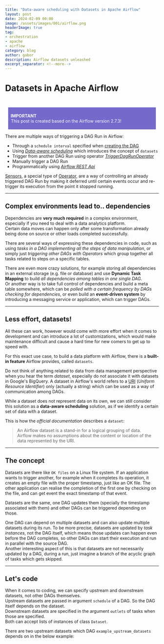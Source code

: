 ```yaml
---
title: "Data-aware scheduling with Datasets in Apache Airflow"
layout: post
date: 2024-02-09 00:00
image: /assets/images/001/airflow.png
headerImage: true
tag:
- orchestration
- apache
- airflow
category: blog
author: gabor
description: Airflow datasets unleashed
excerpt_separator: <!--more-->
---
```

# Datasets in Apache Airflow
<br>

<div style="margin:10px;padding:5px;background-color:#7569cc;color:white">
    <p style="color:white">
        <b style="font-weight: bold">&nbsp;IMPORTANT</b><br>
        &nbsp;This post is created based on the Airflow version 2.7.3!
    </p>
</div>

There are multiple ways of triggering a DAG Run in Airflow:
- Through a `schedule interval` specified when [creating the DAG][creating_the_DAG]
- Using [*Data-aware scheduling*][data_aware_scheduling] which introduces the concept of `datasets`
- Trigger from another DAG Run using operator [*TriggerDagRunOperator*][triggerdagrunoperator]
- Manually trigger a DAG Run
- Programmatically using [*Airflow REST Api*][airflow_rest_api]
<!--more-->
  
[Sensors][sensors], a special type of [Operator][operator], are a way of controlling an already triggered DAG Run by making it deferred until certain events occur and re-trigger its execution from the point it stopped running.

---
## Complex environments lead to.. dependencies

Dependencies are **very much required** in a complex environment, especially if you need to deal with a data analytics platform.  
Certain data moves can happen only after some transformation already being done on source or other loads completed successfully.  

There are several ways of expressing these dependencies in code, such as using *tasks in a DAG implementing all the steps of data manipulation*, or simply just *triggering other DAGs with Operators* which group together all tasks related to steps on a specific tables.  

There are even more crazy solutions, for example storing all dependencies in an external storage (e.g. file or database) and use **Dynamic Task Mapping** to build *all dependencies among tables in one single DAG*.  
Or another way is to take full control of dependencies and build a meta table somewhere, which can be *polled with a certain frequency by DAGs checking for dependencies*, or even build an **event-driven system** by introducing a messaging service or application, which can trigger DAGs.

---
## Less effort, datasets!

All these can work, however would come with more effort when it comes to development and can introduce a lot of customizations, which would make maintenance difficult and cause a hard time for new comers to get up to speed with.

For this exact use case, to build a data platform with Airflow, there is a **built-in feature** Airflow provides, called `datasets`.

Do not think of anything related to data from data management perspective when you hear the term *dataset*, especially do not associate it with datasets in Google's BigQuery. A dataset in Airflow's world refers to a [URI][uri_wiki] (*Uniform Resource Identifier*) only (actually a string) which can be used as a way of communication among DAGs.

While a dataset does not represent data on its own, we can still consider this solution as a **data-aware scheduling** solution, as if we identify a certain set of data with a dataset.  

This is how the *official documentation* describes a `dataset`:
> An Airflow dataset is a stand-in for a logical grouping of data.  
> Airflow makes no assumptions about the content or location of the data represented by the URI.

---
## The concept

Datasets are there like `OK files` on a Linux file system. If an application wants to trigger another, for example when it completes its operation, it creates an empty file with the proper timestamp, just like an OK file. The other application can realise the completion of the first one by checking on the file, and can get event the exact timestamp of that event.  

Datasets are the same, one DAG updates them (specially the timestamp associated with them) and other DAGs can be triggered depending on those.  

One DAG can depend on multiple datasets and can also update multiple datasets during its run. To be more precise, datasets are updated by *task instances*, not the DAG itself, which means those updates can happen even before the DAG completes, so other DAGs can start their execution and run in parallel with the source DAG.  
Another interesting aspect of this is that datasets are not necessarily updated by a DAG, during a run, just imagine a branch of the acyclic graph of tasks which gets skipped.

---
## Let's code

When it comes to coding, we can specify upstream and downstream datasets, not other DAGs themselves.  
Upstream datasets are passed in argument `schedule` of a DAG. So the DAG itself depends on the dataset.  
Downstream datasets are specified in the argument `outlets` of tasks when those are specified.  
Both can accept lists of instances of class `Dataset`.

There are two upstream datasets which DAG `example_upstream_datasets` depends on in the below example:  
<script src="https://gist.github.com/f-f-9-9-0-0/6d22dbe61ff4b1717d1e53eb88ae395b.js"></script>


[creating_the_DAG]: https://airflow.apache.org/docs/apache-airflow/2.7.3/administration-and-deployment/scheduler.html
[data_aware_scheduling]: https://airflow.apache.org/docs/apache-airflow/2.7.3/authoring-and-scheduling/datasets.html
[triggerdagrunoperator]: https://airflow.apache.org/docs/apache-airflow/2.7.3/_api/airflow/operators/trigger_dagrun/index.html
[airflow_rest_api]: https://airflow.apache.org/docs/apache-airflow/stable/stable-rest-api-ref.html#operation/post_dag_run
[sensors]: https://airflow.apache.org/docs/apache-airflow/2.7.3/core-concepts/sensors.html
[operator]: https://airflow.apache.org/docs/apache-airflow/2.7.3/core-concepts/operators.html
[uri_wiki]: https://en.wikipedia.org/wiki/Uniform_Resource_Identifier
